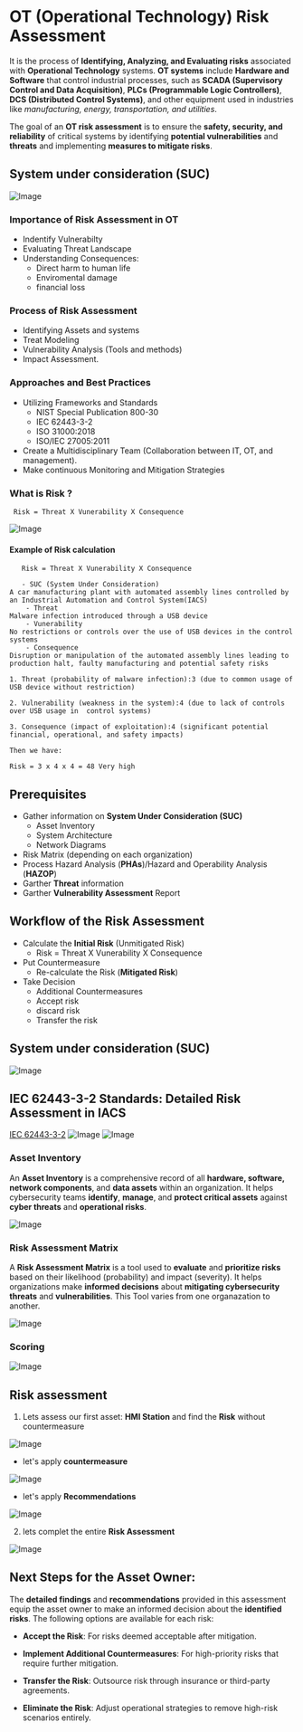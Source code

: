 # OT (Operational Technology) Risk Assessment

It is the process of **Identifying, Analyzing, and Evaluating risks** associated with **Operational Technology** systems. **OT systems** include **Hardware and Software** that control industrial processes, such as **SCADA (Supervisory Control and Data Acquisition)**, **PLCs (Programmable Logic Controllers)**, **DCS (Distributed Control Systems)**, and other equipment used in industries like *manufacturing, energy, transportation, and utilities*.

The goal of an **OT risk assessment** is to ensure the **safety, security, and reliability** of critical systems by identifying **potential vulnerabilities** and **threats** and implementing **measures to mitigate risks**.
 
## System under consideration (**SUC**)
![Image](https://github.com/user-attachments/assets/09d6f5bb-66bd-476e-ac99-5416373038a2)

### Importance of Risk Assessment in OT
- Indentify Vulnerabilty
- Evaluating Threat Landscape
- Understanding Consequences:
    -  Direct harm to human life
    - Enviromental damage
    - financial loss
### Process of Risk Assessment
* Identifying Assets and systems
* Treat Modeling
* Vulnerability Analysis (Tools and methods)
*  Impact Assessment.

### Approaches and Best Practices
* Utilizing Frameworks and Standards
     - NIST Special Publication 800-30
     - IEC 62443-3-2
     - ISO 31000:2018
     - ISO/IEC 27005:2011 
* Create a Multidisciplinary Team (Collaboration between IT, OT, and management).
* Make continuous Monitoring and Mitigation Strategies

### What is Risk ?

     Risk = Threat X Vunerability X Consequence

![Image](https://github.com/user-attachments/assets/05d9a595-da4d-47e2-95fd-8131d20dac18)

#### Example of Risk calculation
       Risk = Threat X Vunerability X Consequence

       - SUC (System Under Consideration)
    A car manufacturing plant with automated assembly lines controlled by an Industrial Automation and Control System(IACS)
        - Threat
    Malware infection introduced through a USB device
        - Vunerability
    No restrictions or controls over the use of USB devices in the control systems
        - Consequence
    Disruption or manipulation of the automated assembly lines leading to production halt, faulty manufacturing and potential safety risks

    1. Threat (probability of malware infection):3 (due to common usage of USB device without restriction)
    
    2. Vulnerability (weakness in the system):4 (due to lack of controls over USB usage in  control systems)

    3. Consequence (impact of exploitation):4 (significant potential financial, operational, and safety impacts)

    Then we have:

    Risk = 3 x 4 x 4 = 48 Very high

## Prerequisites 
* Gather information on **System Under Consideration (SUC)**
    - Asset Inventory
    - System Architecture
    - Network Diagrams
* Risk Matrix (depending on each organization)
* Process Hazard Analysis (**PHAs**)/Hazard and Operability Analysis (**HAZOP**)
* Garther **Threat** information
* Garther **Vulnerability Assessment** Report

## Workflow of the Risk Assessment

* Calculate the **Initial Risk** (Unmitigated Risk)
    - Risk = Threat X Vunerability X Consequence
* Put Countermeasure
    - Re-calculate the Risk (**Mitigated Risk**)
* Take Decision
    - Additional Countermeasures 
    - Accept risk 
    - discard risk
    - Transfer the risk
## System under consideration (**SUC**)
![Image](https://github.com/user-attachments/assets/09d6f5bb-66bd-476e-ac99-5416373038a2)

## IEC 62443-3-2 Standards: Detailed Risk Assessment in IACS
[IEC 62443-3-2](https://github.com/martin199530/Martin/blob/51459e8bc1f018797ff318158473cc7d7e421cfb/ICS-OT-CyberSecurity/IEC%2062443-3-2%20standard.md)
![Image](https://github.com/user-attachments/assets/99d84743-48ec-47ef-928a-49dcde1d5c64)
![Image](https://github.com/user-attachments/assets/5ac1dc05-b1da-4f11-9972-554395bf18ea)
### Asset Inventory
An **Asset Inventory** is a comprehensive record of all **hardware, software, network components**, and **data assets** within an organization. It helps cybersecurity teams **identify**, **manage**, and **protect critical assets** against **cyber threats** and **operational risks**.

![Image](https://github.com/user-attachments/assets/3f06039a-1463-419b-a677-59c1c8b5161c)
### Risk Assessment Matrix
A **Risk Assessment Matrix** is a tool used to **evaluate** and **prioritize risks** based on their likelihood (probability) and impact (severity). It helps organizations make **informed decisions** about **mitigating cybersecurity threats** and **vulnerabilities**. This Tool varies from one organazation to another.

![Image](https://github.com/user-attachments/assets/1d45a6ab-2bb6-4e73-8909-96b2fb212388)

### Scoring
![Image](https://github.com/user-attachments/assets/2190046c-f17b-4324-8b1d-2d5260e049a1)

## Risk assessment
1. Lets assess our first asset: **HMI Station** and find the **Risk** without countermeasure

![Image](https://github.com/user-attachments/assets/daed0121-994a-40d7-821e-372be807018e)

* let's apply **countermeasure** 

![Image](https://github.com/user-attachments/assets/b90c459e-d895-4288-ab94-8abc0093db6a)

* let's apply **Recommendations** 

![Image](https://github.com/user-attachments/assets/98cfbaf9-5575-4983-a7a5-917def7511da)

2. lets complet the entire **Risk Assessment**

![Image](https://github.com/user-attachments/assets/a4c28174-7ae4-433e-a101-8fb1777f8684)

## Next Steps for the Asset Owner:

The **detailed findings** and **recommendations** provided in this assessment equip the asset owner to make an informed decision about the **identified risks**. The following options are available for each risk:

* **Accept the Risk**: For risks deemed acceptable after mitigation.

* **Implement Additional Countermeasures**: For high-priority risks that require further mitigation.

* **Transfer the Risk**: Outsource risk through insurance or third-party agreements.

* **Eliminate the Risk**: Adjust operational strategies to remove high-risk scenarios entirely.
